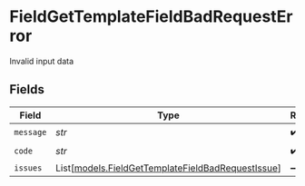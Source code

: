 # FieldGetTemplateFieldBadRequestError

Invalid input data


## Fields

| Field                                                                                                  | Type                                                                                                   | Required                                                                                               | Description                                                                                            |
| ------------------------------------------------------------------------------------------------------ | ------------------------------------------------------------------------------------------------------ | ------------------------------------------------------------------------------------------------------ | ------------------------------------------------------------------------------------------------------ |
| `message`                                                                                              | *str*                                                                                                  | :heavy_check_mark:                                                                                     | N/A                                                                                                    |
| `code`                                                                                                 | *str*                                                                                                  | :heavy_check_mark:                                                                                     | N/A                                                                                                    |
| `issues`                                                                                               | List[[models.FieldGetTemplateFieldBadRequestIssue](../models/fieldgettemplatefieldbadrequestissue.md)] | :heavy_minus_sign:                                                                                     | N/A                                                                                                    |